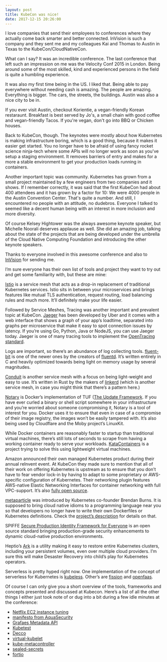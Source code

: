 ```yaml
---
layout: post
title: KubeCon was nice!
date: 2017-12-15 20:26:00
---
```


I love companies that send their employees to conferences where they actually come back smarter and better connected. InVision is such a company and they sent me and my colleagues Kai and Thomas to Austin in Texas to the KubeCon/CloudNativeCon. 

What can I say? It was an incredible conference. The last conference that left such an impression on me was the Velocity Conf 2015 in London. Being around some of the most skilled, kind and experienced persons in the field is quite a humbling experience. 

It was also my first time being in the US. I liked that. Being able to pay everywhere without needing cash is amazing. The people are amazing. Everything is bigger. The cars, the streets, the buildings. Austin was also a nice city to be in. 

If you ever visit Austin, checkout Korientie, a vegan-friendly Korean restaraunt. Breakfast is best served by Jo's, a small chain with good coffee and vegan-friendly Tacos. If you're vegan, don't go into BBQ or Chicken houses. 

Back to KubeCon, though. The keynotes were mostly about how Kubernetes is making infrastructure boring, which is a good thing, because it makes it easier get started. You no longer have to be afraid of using fancy rocket science ninja-tech where some APIs will no longer work as soon as you've setup a staging environment. It removes barriers of entry and makes for a more a stable environment to get your production loads running in containers. 

Another important topic was community. Kubernetes has grown from a small project maintained by a few engineers from two companies and it shows. If I remember correctly, it was said that the first KubeCon had about 400 attendees and it has grown by a factor for 10: We were 4000 people in the Austin Convention Center. That's quite a number. And still, I encountered no people with an attitude, no dudebros. Everyone I talked to seemed like a decent human being with an interest in more inclusion and more diversity. 

Of course Kelsey Hightower was the always awesome keynote speaker, but Michelle Noorali deserves applause as well. She did an amazing job, talking about the state of the projects that are being developed under the umbrella of the Cloud Native Computing Foundation and introducing the other keynote speakers. 

Thanks to everyone involved in this awesome conference and also to [InVision](https://invision.de) for sending me.

I’m sure everyone has their own list of tools and project they want to try out and get some familiarity with, but these are mine:

[Istio](https://istio.io/) is a service mesh that acts as a drop-in replacement of traditional Kubernetes services. Istio sits in between your microservices and brings features like mutual TLS authentication, request routing, load balancing rules and much more. It’ll definitely make your life easier.

Followed by Service Meshes, Tracing was another important and prevalent topic at KubeCon. [Jaeger](https://uber.github.io/jaeger/) has been developed by Uber and it comes with a web interface that shows a graph of your app’s loadtime, separated into graphs per microservice that make it easy to spot connection issues by latency. If you’re using Go, Python, Java or NodeJS, you can use Jaeger today. Jaeger is one of many tracing tools to implement the [OpenTracing standard](http://opentracing.io/documentation/pages/supported-tracers.html).   

Logs are important, so there’s an abundance of log collecting tools. [fluent-bit](http://fluentbit.io/) is one of the newer ones by the creators of [fluentd](http://fluentd.org). It’s written entirely in C and heavily optimized towards being light on memory usage by several magnitudes. 

[Conduit](https://conduit.io/) is another service mesh with a focus on being light-weight and easy to use. It’s written in Rust by the makers of [linkerd](https://linkerd.org) (which is another service mesh, in case you might think that there’s a pattern here.)

[Notary](https://github.com/theupdateframework/notary) is Docker’s implementation of TUF ([The Update Framework](https://www.theupdateframework.com/). If you have ever curled a binary or shell script somewhere in your infrastructure and you’re worried about someone compromising it, Notary is a tool of interest for you. Docker uses it to ensure that even in case of a compromise of their image registry, the images won’t be easily tampered with. It’s also being used by Cloudflare and the Moby project’s LinuxKit.

While Docker containers are reasonably faster to startup than traditional virtual machines, there’s still lots of seconds to scrape from having a working container ready to serve your workloads. [KataContainers](https://katacontainers.io/) is a project trying to solve this using lightweight virtual machines. 

Amazon announced their own managed Kubernetes product during their annual reInvent event. At KubeCon they made sure to mention that all of their work on offering Kubernetes is upstream as to ensure that you don’t have to fear vendor lock-in by having to adapt to some proprietary  or AWS-specific configuration of Kubernetes. Their networking plugin features AWS-native Elastic Networking Interfaces for container networking with full VPC-support. It’s also [fully open source](https://github.com/aws/amazon-vpc-cni-k8s).

[metaparticle](https://metaparticle.io) was introduced by Kubernetes co-founder Brendan Burns. It is supposed to bring cloud native idioms to a programming language near you so that developers no longer have to write their own Dockerfiles or Kubernetes definitions. Check the [project’s description](https://metaparticle.io/about/) for details on that.

SPIFFE [Secure Production Identity Framework for Everyone](https://spiffe.io/) is an open source standard bringing production-grade security enhancements to dynamic cloud-native production environments.

Heptio’s [Ark](https://github.com/heptio/ark) is a utility making it easy to restore entire Kubernetes clusters, including your persistent volumes, even over multiple cloud providers. I’m sure this will make Desaster Recovery into child’s play for Kubernetes operators.

Serverless is pretty hyped right now. One implementation of the concept of serverless for Kubernetes is [kubeless](https://github.com/kubeless/kubeless). Other’s are [fission](https://github.com/fission/fission) and [openfaas](https://github.com/openfaas/faas).

Of course I can only give you a short overview of the tools, frameworks and concepts presented and discussed at Kubecon. Here’s a list of all the other things I either just took note of or dug into a bit during a few idle minutes at the conference:

* [Netflix EC2 instance tuning](https://www.slideshare.net/brendangregg/how-netflix-tunes-ec2-instances-for-performance)
* [manifesto from AquaSecurity](https://github.com/aquasecurity/manifesto)
* [Grafaes Metadata API](https://cloudplatform.googleblog.com/2017/10/introducing-grafeas-open-source-api-.html)
* [Kubetest](https://github.com/garethr/kubetest)
* [Decco](https://github.com/platform9/decco)
* [virtual-kubelet](https://github.com/virtual-kubelet/virtual-kubelet)
* [kube-metacontroller](https://github.com/GoogleCloudPlatform/kube-metacontroller)
* [sealed-secrets](https://github.com/bitnami/sealed-secrets)
* [fortio](https://github.com/istio/fortio)

